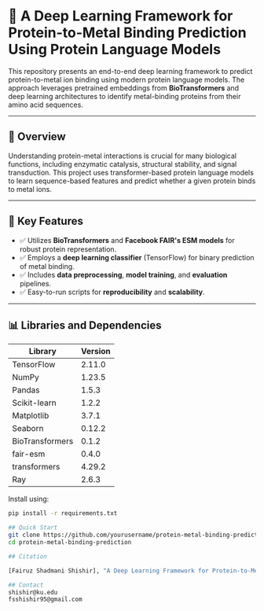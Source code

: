 # 🧬 A Deep Learning Framework for Protein-to-Metal Binding Prediction Using Protein Language Models

This repository presents an end-to-end deep learning framework to predict protein-to-metal ion binding using modern protein language models. The approach leverages pretrained embeddings from **BioTransformers** and deep learning architectures to identify metal-binding proteins from their amino acid sequences.

---

## 📌 Overview

Understanding protein-metal interactions is crucial for many biological functions, including enzymatic catalysis, structural stability, and signal transduction. This project uses transformer-based protein language models to learn sequence-based features and predict whether a given protein binds to metal ions.

---

## 🧠 Key Features

- ✅ Utilizes **BioTransformers** and **Facebook FAIR's ESM models** for robust protein representation.
- ✅ Employs a **deep learning classifier** (TensorFlow) for binary prediction of metal binding.
- ✅ Includes **data preprocessing**, **model training**, and **evaluation** pipelines.
- ✅ Easy-to-run scripts for **reproducibility** and **scalability**.

---

## 📊 Libraries and Dependencies

| Library        | Version    |
|----------------|------------|
| TensorFlow     | 2.11.0     |
| NumPy          | 1.23.5     |
| Pandas         | 1.5.3      |
| Scikit-learn   | 1.2.2      |
| Matplotlib     | 3.7.1      |
| Seaborn        | 0.12.2     |
| BioTransformers| 0.1.2      |
| fair-esm       | 0.4.0      |
| transformers   | 4.29.2     |
| Ray            | 2.6.3      |

Install using:

```bash
pip install -r requirements.txt

## Quick Start
git clone https://github.com/yourusername/protein-metal-binding-prediction.git
cd protein-metal-binding-prediction

## Citation

[Fairuz Shadmani Shishir], "A Deep Learning Framework for Protein-to-Metal Binding Prediction Using Protein Language Models", [2024].

## Contact
shishir@ku.edu
fsshishir95@gmail.com


